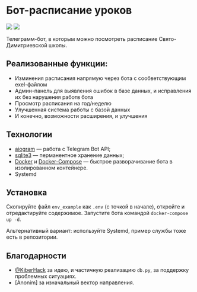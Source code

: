 # Бот-расписание уроков

[<img src="https://img.shields.io/badge/автор-связаться-blue?style=flat-square">](https://t.me/agosset15)
[<img src="https://img.shields.io/badge/Telegram-%40pravschool__bot-blue">](https://t.me/pravschool_bot)

Телеграмм-бот, в которым можно посмотреть расписание Свято-Димитриевской школы.

## Реализованные функции:
* Изминения расписания напрямую через бота с сообветствующим exel-файлом
* Админ-панель для выявления ошибок в базе данных, и исправления их без нарушения работв бота
* Просмотр расписания на год/неделю
* Улучшенная система работы с базой данных
* И конечно, возможности расширения, и улучшения

## Технологии

* [aiogram](https://github.com/aiogram/aiogram) — работа с Telegram Bot API;
* [sqlite3](https://docs.python.org/3/library/sqlite3.html) — перманентное хранение данных;
* [Docker](https://www.docker.com) и [Docker-Compose](https://docs.docker.com/compose) — быстрое разворачивание бота в изолированном контейнере.
* Systemd

## Установка

Скопируйте файл `env_example` как `.env` (с точкой в начале), откройте и отредактируйте содержимое.
Запустите бота командой `docker-compose up -d`. 

Альтернативный вариант: используйте Systemd, пример службы тоже есть в репозитории.

## Благодарности

* [@KiberHack](https://t.me/KiberHack) за идею, и частичную реализацию `db.py`, за поддержку проблемных ситуациях.
* [Anonim] за изначальный вектор направления.
